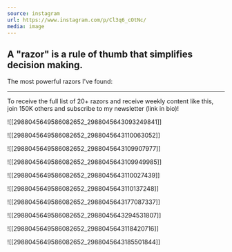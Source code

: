 ```yaml
---
source: instagram
url: https://www.instagram.com/p/Cl3q6_cOtNc/
media: image
---
```


## A "razor" is a rule of thumb that simplifies decision making.

The most powerful razors I've found:

***

To receive the full list of 20+ razors and receive weekly content like this, join 150K others and subscribe to my newsletter (link in bio)!

![[2988045649586082652_2988045643093249841]]

![[2988045649586082652_2988045643110063052]]

![[2988045649586082652_2988045643109907977]]

![[2988045649586082652_2988045643109949985]]

![[2988045649586082652_2988045643110027439]]

![[2988045649586082652_2988045643110137248]]

![[2988045649586082652_2988045643177087337]]

![[2988045649586082652_2988045643294531807]]

![[2988045649586082652_2988045643118420716]]

![[2988045649586082652_2988045643185501844]]

